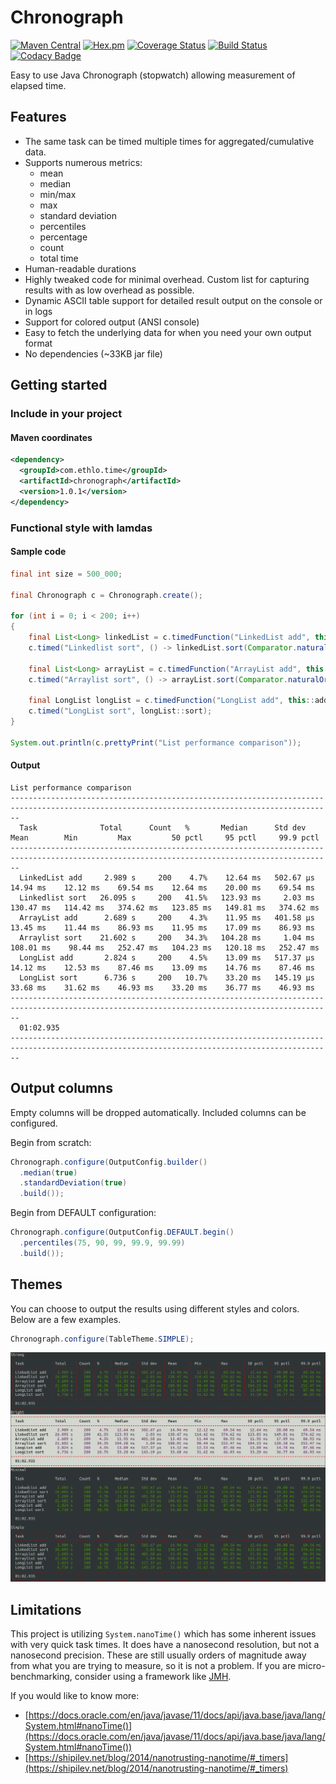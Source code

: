 # Chronograph

[![Maven Central](https://img.shields.io/maven-central/v/com.ethlo.time/chronograph.svg)](http://search.maven.org/#search%7Cga%7C1%7Cg%3A%22com.ethlo.time%22%20a%3A%22chronograph%22)
[![Hex.pm](https://img.shields.io/hexpm/l/plug.svg)](LICENSE)
[![Coverage Status](https://coveralls.io/repos/github/ethlo/chronograph/badge.svg?branch=master&kill_cache=3)](https://coveralls.io/github/ethlo/chronograph?branch=master)
[![Build Status](https://travis-ci.org/ethlo/chronograph.svg?branch=master)](https://travis-ci.org/ethlo/chronograph)
[![Codacy Badge](https://api.codacy.com/project/badge/Grade/0d9d2c9bfddc400f84203aa82a55f211)](https://www.codacy.com/app/morten/chronograph?utm_source=github.com&amp;utm_medium=referral&amp;utm_content=ethlo/chronograph&amp;utm_campaign=Badge_Grade)

Easy to use Java Chronograph (stopwatch) allowing measurement of elapsed time.

## Features
  * The same task can be timed multiple times for aggregated/cumulative data.
  * Supports numerous metrics:
     - mean
     - median
     - min/max
     - max
     - standard deviation
     - percentiles
     - percentage
     - count
     - total time
  * Human-readable durations
  * Highly tweaked code for minimal overhead. Custom list for capturing results with as low overhead as possible.
  * Dynamic ASCII table support for detailed result output on the console or in logs
  * Support for colored output (ANSI console)
  * Easy to fetch the underlying data for when you need your own output format
  * No dependencies (~33KB jar file)

## Getting started

### Include in your project

#### Maven coordinates
```xml
<dependency>
  <groupId>com.ethlo.time</groupId>
  <artifactId>chronograph</artifactId>
  <version>1.0.1</version>
</dependency>
``` 

### Functional style with lamdas

#### Sample code
```java
final int size = 500_000;

final Chronograph c = Chronograph.create();

for (int i = 0; i < 200; i++)
{
    final List<Long> linkedList = c.timedFunction("LinkedList add", this::addLinkedList, size);
    c.timed("Linkedlist sort", () -> linkedList.sort(Comparator.naturalOrder()));

    final List<Long> arrayList = c.timedFunction("ArrayList add", this::addArrayList, size);
    c.timed("Arraylist sort", () -> arrayList.sort(Comparator.naturalOrder()));

    final LongList longList = c.timedFunction("LongList add", this::addLongList, size);
    c.timed("LongList sort", longList::sort);
}

System.out.println(c.prettyPrint("List performance comparison"));
```
#### Output
```console
List performance comparison
----------------------------------------------------------------------------------------------------------------------------------------------
  Task              Total      Count   %       Median      Std dev     Mean        Min         Max         50 pctl     95 pctl     99.9 pctl  
----------------------------------------------------------------------------------------------------------------------------------------------
  LinkedList add     2.989 s     200    4.7%    12.64 ms   502.67 μs    14.94 ms    12.12 ms    69.54 ms    12.64 ms    20.00 ms    69.54 ms  
  Linkedlist sort   26.095 s     200   41.5%   123.93 ms     2.03 ms   130.47 ms   114.42 ms   374.62 ms   123.85 ms   149.81 ms   374.62 ms  
  ArrayList add      2.689 s     200    4.3%    11.95 ms   401.58 μs    13.45 ms    11.44 ms    86.93 ms    11.95 ms    17.09 ms    86.93 ms  
  Arraylist sort    21.602 s     200   34.3%   104.28 ms     1.04 ms   108.01 ms    98.44 ms   252.47 ms   104.23 ms   120.18 ms   252.47 ms  
  LongList add       2.824 s     200    4.5%    13.09 ms   517.37 μs    14.12 ms    12.53 ms    87.46 ms    13.09 ms    14.76 ms    87.46 ms  
  LongList sort      6.736 s     200   10.7%    33.20 ms   145.19 μs    33.68 ms    31.62 ms    46.93 ms    33.20 ms    36.77 ms    46.93 ms  
----------------------------------------------------------------------------------------------------------------------------------------------
  01:02.935                                                                                                                                   
----------------------------------------------------------------------------------------------------------------------------------------------
```

## Output columns
Empty columns will be dropped automatically. Included columns can be configured.

Begin from scratch:
```java
Chronograph.configure(OutputConfig.builder()
  .median(true)
  .standardDeviation(true)
  .build());
``` 

Begin from DEFAULT configuration:
```java
Chronograph.configure(OutputConfig.DEFAULT.begin()
  .percentiles(75, 90, 99, 99.9, 99.99)
  .build());
``` 

## Themes

You can choose to output the results using different styles and colors. Below are a few examples.

```java 
Chronograph.configure(TableTheme.SIMPLE);
```
![Themes](doc/themes.png "Themes")


## Limitations
This project is utilizing `System.nanoTime()` which has some inherent issues with very quick task times. It does have a nanosecond resolution, but not a nanosecond precision. These are still usually orders of magnitude away from what you are trying to measure, so it is not a problem. If you are micro-benchmarking, consider using a framework like [JMH](https://mvnrepository.com/artifact/org.openjdk.jmh/jmh-core).

If you would like to know more:
  * [https://docs.oracle.com/en/java/javase/11/docs/api/java.base/java/lang/System.html#nanoTime()](https://docs.oracle.com/en/java/javase/11/docs/api/java.base/java/lang/System.html#nanoTime())
  * [https://shipilev.net/blog/2014/nanotrusting-nanotime/#_timers](https://shipilev.net/blog/2014/nanotrusting-nanotime/#_timers)
